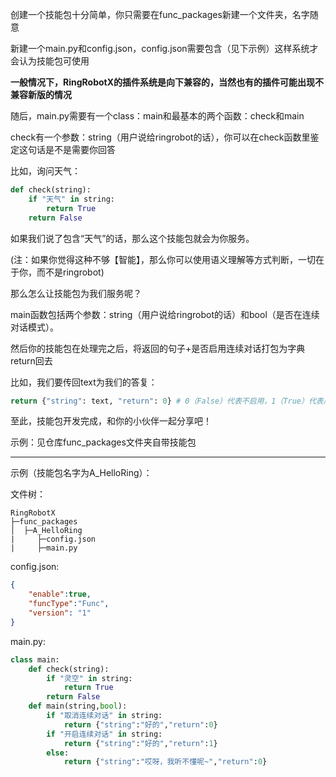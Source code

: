 
创建一个技能包十分简单，你只需要在func_packages新建一个文件夹，名字随意

新建一个main.py和config.json，config.json需要包含（见下示例）这样系统才会认为技能包可使用

**一般情况下，RingRobotX的插件系统是向下兼容的，当然也有的插件可能出现不兼容新版的情况**

随后，main.py需要有一个class：main和最基本的两个函数：check和main

check有一个参数：string（用户说给ringrobot的话），你可以在check函数里鉴定这句话是不是需要你回答

比如，询问天气：
```python
def check(string):
    if "天气" in string:
        return True
    return False
```

如果我们说了包含“天气”的话，那么这个技能包就会为你服务。

(注：如果你觉得这种不够【智能】，那么你可以使用语义理解等方式判断，一切在于你，而不是ringrobot)

那么怎么让技能包为我们服务呢？

main函数包括两个参数：string（用户说给ringrobot的话）和bool（是否在连续对话模式）。

然后你的技能包在处理完之后，将返回的句子+是否启用连续对话打包为字典return回去

比如，我们要传回text为我们的答复：

```python
return {"string": text, "return": 0} # 0（False）代表不启用，1（True）代表启用
```

至此，技能包开发完成，和你的小伙伴一起分享吧！

示例：见仓库func_packages文件夹自带技能包


----

示例（技能包名字为A_HelloRing）：

文件树：

```
RingRobotX
├─func_packages
│  ├─A_HelloRing
|     ├─config.json
|     ├─main.py
```

config.json:

```json
{
    "enable":true,
    "funcType":"Func",
    "version": "1"
}
```

main.py:

```python
class main:    
    def check(string):
        if "灵空" in string:
            return True
        return False
    def main(string,bool):
        if "取消连续对话" in string:
            return {"string":"好的","return":0}
        if "开启连续对话" in string:
            return {"string":"好的","return":1}
        else:
            return {"string":"哎呀，我听不懂呢~","return":0}
```